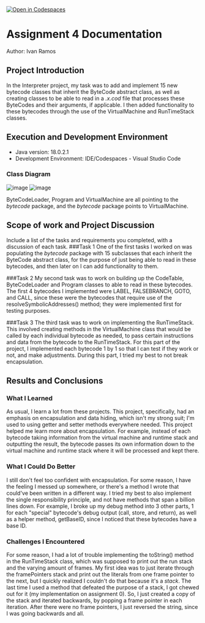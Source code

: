 [![Open in Codespaces](https://classroom.github.com/assets/launch-codespace-9f69c29eadd1a2efcce9672406de9a39573de1bdf5953fef360cfc2c3f7d7205.svg)](https://classroom.github.com/open-in-codespaces?assignment_repo_id=9209808)
# Assignment 4 Documentation

Author: Ivan Ramos

## Project Introduction

In the Interpreter project, my task was to add and implement 15 new bytecode classes that inherit the ByteCode abstract class, as well as creating classes to be able to read in a *.x.cod* file that processes these ByteCodes and their arguments, if applicable. I then added functionality to these bytecodes through the use of the VirtualMachine and RunTimeStack classes.

## Execution and Development Environment

- Java version: 18.0.2.1
- Development Environment: IDE/Codespaces - Visual Studio Code

### Class Diagram
![image](https://user-images.githubusercontent.com/49260712/204121216-3566008f-ee33-4065-9cc3-d84d69619e1f.png)
![image](https://user-images.githubusercontent.com/49260712/204122272-6342b6f7-788c-436c-95fa-e7f23891f8a3.png)

ByteCodeLoader, Program and VirtualMachine are all pointing to the *bytecode* package, and the *bytecode* package points to VirtualMachine.

## Scope of work and Project Discussion

Include a list of the tasks and requirements you completed, with a discussion of each task.
###Task 1
One of the first tasks I worked on was populating the *bytecode* package with 15 subclasses that each inherit the ByteCode abstract class, for the purpose of just being able to read in these bytecodes, and then later on I can add functionality to them. 

###Task 2
My second task was to work on building up the CodeTable, ByteCodeLoader and Program classes to able to read in these bytecodes. The first 4 bytecodes I implemented were LABEL, FALSEBRANCH, GOTO, and CALL, since these were the bytecodes that require use of the resolveSymbolicAddresses() method; they were implemented first for testing purposes.

###Task 3
The third task was to work on implementing the RunTimeStack. This involved creating methods in the VirtualMachine class that would be called by each individual bytecode as needed, to pass certain instructions and data from the bytecode to the RunTimeStack. For this part of the project, I implemented each bytecode 1 by 1 so that I can test if they work or not, and make adjustments. During this part, I tried my best to not break encapsulation.

## Results and Conclusions

### What I Learned
As usual, I learn a lot from these projects. This project, specifically, had an emphasis on encapsulation and data hiding, which isn't my strong suit; I'm used to using getter and setter methods everywhere needed. This project helped me learn more about encapsulation. For example, instead of each bytecode taking information from the virtual machine and runtime stack and outputting the result, the bytecode passes its own information down to the virtual machine and runtime stack where it will be processed and kept there. 

### What I Could Do Better
I still don't feel too confident with encapsulation. For some reason, I have the feeling I messed up somewhere, or there's a method I wrote that could've been written in a different way. I tried my best to also implement the single responsibility principle, and not have methods that span a billion lines down. For example, I broke up my debug method into 3 other parts, 1 for each "special" bytecode's debug output (call, store, and return), as well as a helper method, getBaseID, since I noticed that these bytecodes have a base ID.

### Challenges I Encountered
For some reason, I had a lot of trouble implementing the toString() method in the RunTimeStack class, which was supposed to print out the run stack and the varying amount of frames. My first idea was to just iterate through the framePointers stack and print out the literals from one frame pointer to the next, but I quickly realized I couldn't do that because it's a *stack*. The last time I used a method that defeated the purpose of a stack, I got chewed out for it (my implementation on assignment 0). So, I just created a copy of the stack and iterated backwards, by popping a frame pointer in each iteration. After there were no frame pointers, I just reversed the string, since I was going backwards and all. 
